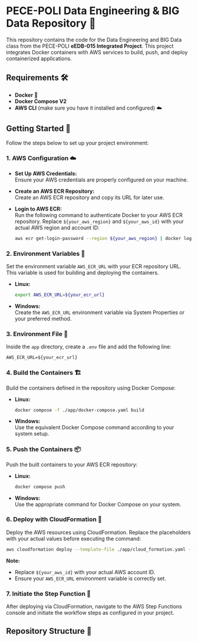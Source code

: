 # PECE-POLI Data Engineering & BIG Data Repository 🚀

This repository contains the code for the Data Engineering and BIG Data class from the PECE-POLI **eEDB-015 Integrated Project**. This project integrates Docker containers with AWS services to build, push, and deploy containerized applications.

## Requirements 🛠️

- **Docker** 🐳
- **Docker Compose V2**
- **AWS CLI** (make sure you have it installed and configured) ☁️

## Getting Started 🎯

Follow the steps below to set up your project environment:

### 1. AWS Configuration ☁️

- **Set Up AWS Credentials:**  
  Ensure your AWS credentials are properly configured on your machine.

- **Create an AWS ECR Repository:**  
  Create an AWS ECR repository and copy its URL for later use.

- **Login to AWS ECR:**  
  Run the following command to authenticate Docker to your AWS ECR repository. Replace `${your_aws_region}` and `${your_aws_id}` with your actual AWS region and account ID:

  ```bash
  aws ecr get-login-password --region ${your_aws_region} | docker login --username AWS --password-stdin ${your_aws_id}.dkr.ecr.us-east-1.amazonaws.com
  ```

### 2. Environment Variables 📝

Set the environment variable `AWS_ECR_URL` with your ECR repository URL. This variable is used for building and deploying the containers.

- **Linux:**
  ```bash
  export AWS_ECR_URL=${your_ecr_url}
  ```

- **Windows:**  
  Create the `AWS_ECR_URL` environment variable via System Properties or your preferred method.

### 3. Environment File 📄

Inside the `app` directory, create a `.env` file and add the following line:
```
AWS_ECR_URL=${your_ecr_url}
```

### 4. Build the Containers 🏗️

Build the containers defined in the repository using Docker Compose:

- **Linux:**
  ```bash
  docker compose -f ./app/docker-compose.yaml build
  ```

- **Windows:**  
  Use the equivalent Docker Compose command according to your system setup.

### 5. Push the Containers 📦

Push the built containers to your AWS ECR repository:

- **Linux:**
  ```bash
  docker compose push
  ```

- **Windows:**  
  Use the appropriate command for Docker Compose on your system.

### 6. Deploy with CloudFormation 🚀

Deploy the AWS resources using CloudFormation. Replace the placeholders with your actual values before executing the command:

```bash
aws cloudformation deploy --template-file ./app/cloud_formation.yaml --stack-name ProjectIntegrator --parameter-overrides LabRole=arn:aws:iam::${your_aws_id}:role/LabRole --parameter-overrides EcrUrl=$AWS_ECR_URL --capabilities CAPABILITY_NAMED_IAM
```

**Note:**  
- Replace `${your_aws_id}` with your actual AWS account ID.  
- Ensure your `AWS_ECR_URL` environment variable is correctly set.  

### 7. Initiate the Step Function 🔄

After deploying via CloudFormation, navigate to the AWS Step Functions console and initiate the workflow steps as configured in your project.

## Repository Structure 📁

```

```
